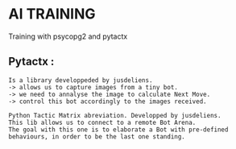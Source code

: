 # AI TRAINING

Training with psycopg2 and pytactx


## Pytactx :
    Is a library developpeded by jusdeliens.
    -> allows us to capture images from a tiny bot.
    -> we need to annalyse the image to calculate Next Move.
    -> control this bot accordingly to the images received.

    Python Tactic Matrix abreviation. Developped by jusdeliens.
    This lib allows us to connect to a remote Bot Arena.
    The goal with this one is to elaborate a Bot with pre-defined behaviours, in order to be the last one standing.
